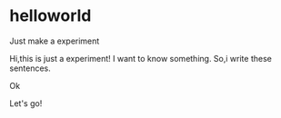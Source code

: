 # helloworld
Just make a experiment

Hi,this is just a experiment!
I want to know something.
So,i write these sentences.


Ok

Let's go!
